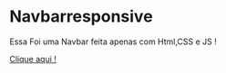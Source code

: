 # Navbarresponsive
 Essa Foi uma Navbar feita apenas com Html,CSS e JS !
 
<a href="https://marhff.github.io/Navbarresponsive/index.html">Clique aqui ! </a>
